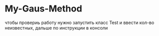 # My-Gaus-Method
чтобы провериь работу нужно запустить класс Test и ввести кол-во неизвестных, дальше по инструкции в консоли
